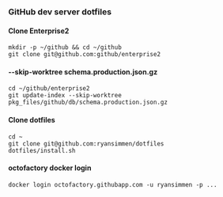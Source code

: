 ### GitHub dev server dotfiles

#### Clone Enterprise2
```shell
mkdir -p ~/github && cd ~/github
git clone git@github.com:github/enterprise2
```

#### --skip-worktree schema.production.json.gz
```shell
cd ~/github/enterprise2
git update-index --skip-worktree pkg_files/github/db/schema.production.json.gz
```

#### Clone dotfiles
```shell
cd ~
git clone git@github.com:ryansimmen/dotfiles
dotfiles/install.sh
```

#### octofactory docker login
```shell
docker login octofactory.githubapp.com -u ryansimmen -p ...
```
